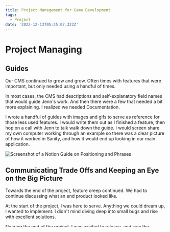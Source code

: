 ```yaml
---
title: Project Management for Game Development
tags:
  - Project
date: '2022-12-13T05:35:07.322Z'
---
```


# Project Managing

## Guides

Our CMS continued to grow and grow. Often times with features that were important, but only needed using a handful of times.

In most cases, the CMS had descriptions and self-explanatory field names that would guide Jenn's work. And then there were a few that needed a bit more explaining. I realized we needed Documentation.

I wrote a handful of guides with images and gifs to serve as reference for those less used features. I would write them out as I finished a feature, then hop on a call with Jenn to talk walk down the guide. I would screen share my own computer working through an example so there was a clear picture of how it worked in Sanity, and how it would end up looking in our main application.

![Screenshot of a Notion Guide on Positioning and Phrases](https://padilla-media.s3.amazonaws.com/blog/acnm/NotionGuide.png)

## Communicating Trade Offs and Keeping an Eye on the Big Picture

Towards the end of the project, feature creep continued. We had to continue discussing what an end product looked like.

At the start of the project, I was here to serve. Anything we could dream up, I wanted to implement. I didn't mind diving deep into small bugs and rise with excellent solutions.

Nearing the end of the project, I was excited to release, and saw the beginnings of perfection robbing us of a "good enough" application.

My role towards the end of the project shifted towards a more informed leader in the technical domain. I saw myself switch from "I think we can do all of that!" to "Ok, let's talk about what value that feature would add to the game in conjunction with the time and trade offs adding that in presents."

I was able to help us come to some hard calls, asking for creativity on Jenn's side to find story solutions to issues that were not so easily solved through the tech.

## Technical Debt

In many ways, I'm happy with how the code has stayed modular and organized. Additions were easy to add in many portions of the code, including the schemas, inventory menus, and at a page level.

And still, the project acquired it's fair share of technical debt.

My time and resources for the project began to shrink as we neared the end, and I became less and less able to maintain it in the way that I would like. Getting the application done and out in the world took precedence over a pristine, DRY codebase.

This has been a big lesson for me. Ultimately, I stand by the choice to focus on implementation over maintenance for this project — neither of us are planning to return to it. I also don't intend on releasing the code as any sort of basis for other people to use this as a game engine anytime soon.

At the same time, I now deeply understand what technical debt looks and feels like, how it can come about gradually, and that for a project that's meant to be sustained and continually iterated on, it's _invaluable_ to take the time to maintain, refactor, and plan for the future.

# Wrapping Up

This was my greatest area of growth. I picked up some great technical skills, certainly. Actually managing the project, triaging feature requests, sticking to an MVP, and communicating to a non-technical collaborator — that's a whole suite of juicy soft skills.

My experience with teaching music came in handy here! Lots of overlap from planning out the next step in a beginner saxophonist's education. And, some interesting new ways of adapting when it came to shipping an entire application!

I hope you check out [AC: New Murder](https://acnewmurder.com)!

If you're interested in reading more about the nitty gritty of developing the tech or how I managed the project, you can read my deep dive on each below:

- [Overview](/acnmp)
- [Developing a Game in React](/acnmfe)
- [Using Sanity as a Level Maker](/acnmbe)

You can also follow Jenn's art and work from her [site](https://www.jennpadilla.com/) or [twitter](https://twitter.com/jennpadillart)
